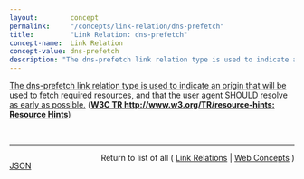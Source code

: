 ```yaml
---
layout:        concept
permalink:     "/concepts/link-relation/dns-prefetch"
title:         "Link Relation: dns-prefetch"
concept-name:  Link Relation
concept-value: dns-prefetch
description: "The dns-prefetch link relation type is used to indicate an origin that will be used to fetch required resources, and that the user agent SHOULD resolve as early as possible."
---
```


[The dns-prefetch link relation type is used to indicate an origin that will be used to fetch required resources, and that the user agent SHOULD resolve as early as possible.](www.w3.org/TR/resource-hints/#dns-prefetch "Read documentation for Link Relation &#34;dns-prefetch&#34;") (**[W3C TR http://www.w3.org/TR/resource-hints: Resource Hints](/specs/W3C/TR/resource-hints "This specification defines the dns-prefetch, preconnect, prefetch, and prerender relationships of the HTML Link Element (<link>). These primitives enable the developer, and the server generating or delivering the resources, to assist the user agent in the decision process of which origins it should connect to, and which resources it should fetch and preprocess to improve page performance.")**)

<br/>
<hr/>

<p style="float : left"><a href="./dns-prefetch.json" title="JSON representing this particular Web Concept value">JSON</a></p>
<p style="text-align: right">Return to list of all ( <a href="../link-relation/">Link Relations</a> | <a href="../">Web Concepts</a> )</p>
